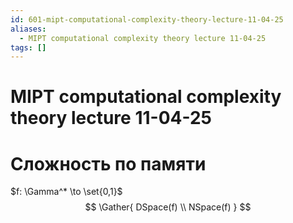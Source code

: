 ```yaml
---
id: 601-mipt-computational-complexity-theory-lecture-11-04-25
aliases:
  - MIPT computational complexity theory lecture 11-04-25
tags: []
---
```


# MIPT computational complexity theory lecture 11-04-25

# Сложность по памяти

$f: \Gamma^* \to \set{0,1}$
$$
\Gather{
DSpace(f) \\
NSpace(f)
}
$$
